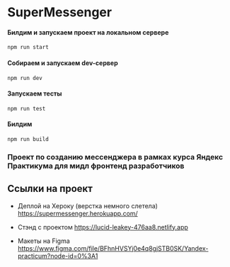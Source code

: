 
# SuperMessenger

#### Билдим и запускаем проект на локальном сервере
`npm run start`
#### Собираем и запускаем dev-сервер
`npm run dev`
#### Запускаем тесты
`npm run test`
#### Билдим
`npm run build`

### Проект по созданию мессенджера в рамках курса Яндекс Практикума для мидл фронтенд разработчиков

## **Ссылки на проект**
- Деплой на Хероку (верстка немного слетела) https://supermessenger.herokuapp.com/ 

- Стэнд с проектом https://lucid-leakey-476aa8.netlify.app
- Макеты на Figma https://www.figma.com/file/BFhnHVSYj0e4q8gjSTB0SK/Yandex-practicum?node-id=0%3A1
